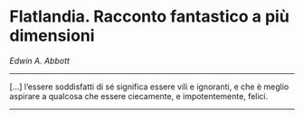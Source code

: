 # Flatlandia. Racconto fantastico a più dimensioni
_Edwin A. Abbott_

---

[...] l’essere soddisfatti di sé significa essere vili e ignoranti, e che è meglio aspirare a qualcosa che essere ciecamente, e impotentemente, felici.

---